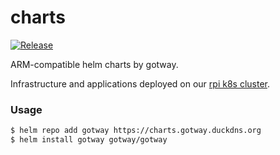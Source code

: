 # charts

[![Release](https://github.com/gotway/charts/workflows/Release/badge.svg)](https://github.com/gotway/charts/actions?query=workflow%3ARelease)

ARM-compatible helm charts by gotway. 

Infrastructure and applications deployed on our [rpi k8s cluster](https://itnext.io/deploying-a-microservice-oriented-application-to-kubernetes-from-zero-to-production-416a173a8505).


### Usage

```bash
$ helm repo add gotway https://charts.gotway.duckdns.org
$ helm install gotway gotway/gotway
```
